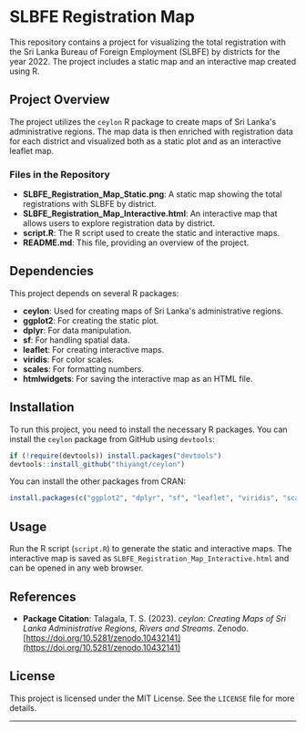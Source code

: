 # SLBFE Registration Map

This repository contains a project for visualizing the total registration with the Sri Lanka Bureau of Foreign Employment (SLBFE) by districts for the year 2022. The project includes a static map and an interactive map created using R.

## Project Overview

The project utilizes the `ceylon` R package to create maps of Sri Lanka's administrative regions. The map data is then enriched with registration data for each district and visualized both as a static plot and as an interactive leaflet map.

### Files in the Repository

- **SLBFE_Registration_Map_Static.png**: A static map showing the total registrations with SLBFE by district.
- **SLBFE_Registration_Map_Interactive.html**: An interactive map that allows users to explore registration data by district.
- **script.R**: The R script used to create the static and interactive maps.
- **README.md**: This file, providing an overview of the project.

## Dependencies

This project depends on several R packages:

- **ceylon**: Used for creating maps of Sri Lanka's administrative regions.
- **ggplot2**: For creating the static plot.
- **dplyr**: For data manipulation.
- **sf**: For handling spatial data.
- **leaflet**: For creating interactive maps.
- **viridis**: For color scales.
- **scales**: For formatting numbers.
- **htmlwidgets**: For saving the interactive map as an HTML file.

## Installation

To run this project, you need to install the necessary R packages. You can install the `ceylon` package from GitHub using `devtools`:

```r
if (!require(devtools)) install.packages("devtools")
devtools::install_github("thiyangt/ceylon")
```

You can install the other packages from CRAN:

```r
install.packages(c("ggplot2", "dplyr", "sf", "leaflet", "viridis", "scales", "htmlwidgets"))
```

## Usage

Run the R script (`script.R`) to generate the static and interactive maps. The interactive map is saved as `SLBFE_Registration_Map_Interactive.html` and can be opened in any web browser.

## References

- **Package Citation**: Talagala, T. S. (2023). *ceylon: Creating Maps of Sri Lanka Administrative Regions, Rivers and Streams*. Zenodo. [https://doi.org/10.5281/zenodo.10432141](https://doi.org/10.5281/zenodo.10432141)
  
## License

This project is licensed under the MIT License. See the `LICENSE` file for more details.

---
